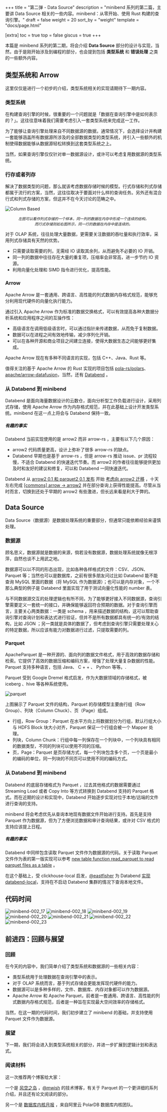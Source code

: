+++
title = "第二弹 - Data Source"
description = "minibend 系列的第二篇，主要讲 Data Source 相关的一些内容。minibend：从零开始、使用 Rust 构建的查询引擎。"
draft = false
weight = 20
sort_by = "weight"
template = "docs/page.html"

[extra]
toc = true
top = false
giscus = true
+++

本篇是 minibend 系列的第二期，将会介绍 **Data Source** 部分的设计与实现，当然，由于是刚开始涉及到编程的部分，也会提到包括 **类型系统** 和 **错误处理** 之类的一些额外内容。

## 类型系统和 Arrow

这里仅仅是进行一个初步的介绍，类型系统相关的实现请期待下一期内容。

### 类型系统

在构建查询引擎的时候，很重要的一个问题就是「数据在查询引擎中是如何表示的？」。这往往意味着我们需要考虑引入一套类型系统来完成这一工作。

为了能够让查询引擎处理来自不同数据源的数据，通常情况下，会选择设计并构建一套能够涵盖所有数据源所涉及的全部数据类型的类型系统，并引入一些额外的机制使得数据能够从数据源轻松转换到这套类型系统之上。

当然，如果查询引擎仅仅针对单一数据源设计，或许可以考虑复用数据源的类型系统。

### 行存或者列存

解决了数据类型的问题，那么就该考虑数据存储时候的模型。行式存储和列式存储都属于流行的方案，当然，这往往取决于要面对什么样的查询任务。另外还有混合行式和列式存储的方案，但这并不在今天讨论的范畴之中。

![Column Based](https://psiace.github.io/databend-internals/the-basics/executor-in-query-process/04-column-based-vectorwise.png)

<p><center><small><i>左图可以看作列式存储的一个样本，同一列的数据在内存中形成一个连续的结构。<br/>而行式存储则如右图所示，同一行的数据在内存中是连续的。</i></small></center></p>

对于 OLAP 系统，往往处理大量数据，更需要关注数据的吞吐量和执行效率，采用列式存储具有天然的优势。

- 只需要读取需要的列，无需经 IO 读取其余列，从而避免不必要的 IO 开销。
- 同一列的数据中往往存在大量的重复项，压缩率会非常高，进一步节约 IO 资源。
- 利用向量化处理和 SIMD 指令进行优化，提高性能。

### Arrow

Apache Arrow 是一套通用、跨语言、高性能的列式数据内存格式规范，能够充分利用现代硬件的向量化执行能力。

通过引入 Apache Arrow 作为标准的数据交换格式，可以有效提高各种大数据分析系统和应用程序之间的互操作性：

- 高级语言在调用低级语言时，可以通过指针来传递数据，从而免于复制数据。
- 数据可以在进程之间有效地传输，减少序列化开销。
- 可以在各种开源和商业项目之间建立连接，使得大数据生态之间能够更好集成。

Apache Arrow 现在有多种不同语言的实现，包括 C++、Java、Rust 等。

值得关注的基于 Apache Arrow 的 Rust 实现的项目包括 [pola-rs/polars](https://github.com/pola-rs/polars/)、[apache/arrow-datafusion](https://github.com/apache/arrow-datafusion)，当然，还有 [Databend](https://github.com/datafuselabs/databend/) 。

### 从 Databend 到 minibend

Databend 是面向海量数据设计的云数仓，面向分析型工作负载进行设计，采用列式存储，使用 Apache Arrow 作为内存格式规范，并在此基础上设计开发类型系统。minibend 在这一点上将会与 Databend 保持一致。

##### 有趣的事实

Databend 当前实现使用的是 arrow2 而非 arrow-rs ，主要有以下几个原因：

- arrow2 代码质量更高，设计上弥补了很多 arrow-rs 的缺点。
- Databend 早期也是基于 arrow-rs ，但是 arrow-rs 推动 issue、pr 流程较慢，不适合 Databend 的快速迭代节奏。而 arrow2 的作者往往能够提供更加及时和友好的建议和修复，可以和 Databend 一同快速迭代。

Databend 从 [arrow2 0.1 和 parquet2 0.1 发布](https://www.reddit.com/r/rust/comments/ooyhn1/release_of_arrow2_01_and_parquet2_01/) 开始 [考虑向 arrow2 迁移](https://github.com/datafuselabs/databend/issues/1170) ，十天左右完成 [[commons] arrow -> arrow2](https://github.com/datafuselabs/databend/pull/1239) 并在部分查询上获得性能提高。尽管从当时而言，切换到还处于早期的 arrow2 有些激进，但长远来看是利大于弊的。

## Data Source

Data Source（数据源）是数据处理系统的重要部分，但通常只能依赖经验来谨慎处理。

### 数据源

顾名思义，数据源就是数据的来源，倘若没有数据源，数据处理系统就像无根浮萍，自然也谈不上用武之地。

数据源可以以不同的形态出现，比如各种各样格式的文件：CSV、JSON、Parquet 等；当然也可以是数据库，之前有很多朋友问过比如 Databend 能不能查询 MySQL 里面的数据（将 MySQL 作为数据源）；也可以是内存对象，一个不那么典型的例子是 Databend 里面实现了用于测试向量化性能的 number 表。

与不同数据源交互的处理逻辑也有所不同，为了能够更好接入不同数据源，查询引擎需要定义一套统一的接口，并确保能够返回符合预期的数据。对于查询引擎而言，主要关心两类数据：一类是 schema ，用来描述数据的结构，这可以帮助查询引擎对查询计划和表达式进行验证，但并不是所有数据都具有统一的/有效的结构，比如 JSON ；另一类就是具体的数据了，但考虑到查询引擎只需要处理关心的特定数据，所以应该有能力对数据进行过滤，只提取需要的列。

### Parquet

ApacheParquet 是一种开源的、面向列的数据文件格式，用于高效的数据存储和检索。它提供了高效的数据压缩和编码方案，增强了处理大量复杂数据的性能。Parquet 支持多种语言，包括 Java、 C + + 、 Python 等等。.

Parquet 受到 Google Dremel 格式启发，作为大数据领域的存储格式，被 iceberg 、hive 等各种系统使用。

![parquet](https://camo.githubusercontent.com/e034316c88a806342315126d6b22f90cd88cdf810cb44c7725f63725e9037f96/68747470733a2f2f7261772e6769746875622e636f6d2f6170616368652f706172717565742d666f726d61742f6d61737465722f646f632f696d616765732f46696c654c61796f75742e676966)

上图展示了 Parquet 文件的结构，Parquet 的存储模型主要由行组（Row Group）、列块（Column Chuck）、页（Page）组成。

- 行组，Row Group：Parquet 在水平方向上将数据划分为行组，默认行组大小与 HDFS Block 块大小对齐，Parquet 保证一个行组会被一个 Mapper 处理。
- 列块，Column Chunk：行组中每一列保存在一个列块中，一个列块具有相同的数据类型，不同的列块可以使用不同的压缩。
- 页，Page：Parquet 是页存储方式，每一个列块包含多个页，一个页是最小的编码的单位，同一列块的不同页可以使用不同的编码方式。

### 从 Databend 到 minibend

Databend 的底层存储格式为 Parquet ，过去其他格式的数据需要通过 Streaming Load 或者 Copy Into 等方式转换到 Databend 支持的 Parquet 格式。而在近期的设计和实现中，Databend 开始逐步实现对位于本地/远端的文件进行查询的支持。

minibend 将会考虑优先从查询本地现有数据文件开始进行支持。首先是支持 Parquet 作为数据源，但为了方便浏览数据和审计查询结果，或许对 CSV 格式的支持应该提上日程。

##### 有趣的事实

Databend 中同样包含读取 Parquet 文件作为数据源的代码。关于读取 Parquet 文件作为表的第一版实现可以参考 [new table function read_parquet to read parquet files as a table](https://github.com/datafuselabs/databend/pull/9080) 。

在这个基础上，受 clickhouse-local 启发，[@eastfisher](https://github.com/eastfisher) 为 Databend [实现 databend-local](https://github.com/datafuselabs/databend/pull/9282)，支持在不启动 Databend 集群的情况下查询本地文件。

## 代码时间

![minibend-002_17](https://psiace.github.io/databend-internals/minibend/002-datasource/minibend-002_17.png)
![minibend-002_18](https://psiace.github.io/databend-internals/minibend/002-datasource/minibend-002_18.png)
![minibend-002_19](https://psiace.github.io/databend-internals/minibend/002-datasource/minibend-002_19.png)
![minibend-002_20](https://psiace.github.io/databend-internals/minibend/002-datasource/minibend-002_20.png)
![minibend-002_21](https://psiace.github.io/databend-internals/minibend/002-datasource/minibend-002_21.png)
![minibend-002_22](https://psiace.github.io/databend-internals/minibend/002-datasource/minibend-002_22.png)
![minibend-002_23](https://psiace.github.io/databend-internals/minibend/002-datasource/minibend-002_23.png)

## 前进四：回顾与展望

### 回顾

在今天的内容中，我们简单介绍了类型系统和数据源的一些相关内容：

- 类型系统用于处理数据在查询引擎中的表示。
- 对于 OLAP 系统而言，基于列式存储会更能发挥现代硬件的能力。
- 数据源可以是多种多样的，文件、数据库、内存对象都可以作为数据源。
- Apache Arrow 和 Apache Parquet，前者是一套通用、跨语言、高性能的列式数据内存格式规范，后者是一种旨在实现最大空间效率的存储格式。

当然，在这一期的代码时间，我们初步建立了 minibend 的基础，并支持使用 Parquet 文件作为数据源。

### 展望

下一期，我们将会进入到类型系统相关的部分，并进一步扩展到逻辑计划和表达式。

### 阅读材料

这一次推荐两个博客给大家：

一个是 [风空之岛](https://blog.mwish.me/) ，[@mwish](https://github.com/mapleFU) 的技术博客，有关于 Parquet 的一个更详细的系列介绍，并且还有论文阅读的部分。

另一个是 [数据库内核月报](http://mysql.taobao.org/monthly/) ，来自阿里云 PolarDB 数据库内核团队。
